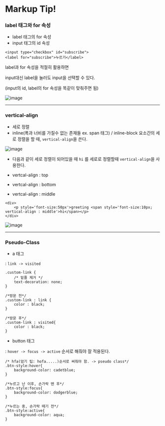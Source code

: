 # Markup Tip! 

### label 태그와 for 속성

* label 태그의 for 속성 
* input 태그의 id 속성

```
<input type="checkbox" id="subscribe">
<label for="subscribe">누르기</label>
```
label과 for 속성을 적절히 활용하면

input대신 label을 눌러도 input을 선택할 수 있다.

(input의 id, label의 for 속성을 똑같이 맞춰주면 됨)

![image](https://user-images.githubusercontent.com/63600953/135701917-b2cd4843-6994-4325-9e14-ccd9c88e3086.png)

---
### vertical-align 

* 세로 정렬
* inline(폭과 너비를 가질수 없는 존재들 ex. span 태그) / inline-block 요소간의 세로 정렬을 할 때, `vertical-align`을 쓴다. 


![image](https://user-images.githubusercontent.com/63600953/135703986-11d3cfd5-9ba0-460b-847a-be52c4ca6e5c.png)


* 다음과 같이 세로 정렬이 되어있을 때 `hi` 를 세로로 정렬할때 `vertical-align`을 사용한다. 

* vertcal-align : top 
* vertcal-align : bottom 
* vertcal-align : middle

```
<div>
    <p style='font-size:50px'>greeting <span style='font-size:10px; vertical-align : middle'>hi</span></p>
</div>
```

![image](https://user-images.githubusercontent.com/63600953/135704026-1223c365-0d93-4be2-8c93-9a8b3b6865e9.png)

---
### Pseudo-Class

* a 태그

: `link -> visited`

```
.custom-link {
    /* 밑줄 제거 */
    text-decoration: none;
}

/*방문 전*/
.custom-link : link {
    color : black;
}

/*방문 후*/
.custom-link : visited{
    color : black; 
}
```


* button 태그

: `hover -> focus -> active` 순서로 해줘야 잘 적용된다. 

```
/* hfa(암기 팁: hofa.....)순서로 써줘야 함. -> pseudo class*/
.btn-style:hover{
    background-color: cadetblue;
}

/*누르고 난 이후, 손가락 뗀 후*/
.btn-style:focus{
    background-color: dodgerblue;
}

/*누르는 중, 손가락 떼기 전*/
.btn-style:active{
    background-color: aqua;
}

```